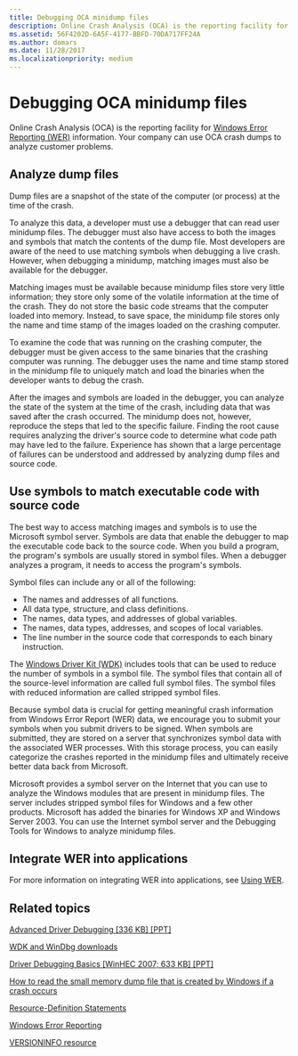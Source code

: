 ```yaml
---
title: Debugging OCA minidump files
description: Online Crash Analysis (OCA) is the reporting facility for Windows Error Reporting (WER) information. Your company can use OCA crash dumps to analyze customer problems.
ms.assetid: 56F4202D-6A5F-4177-BBFD-70DA717FF24A
ms.author: domars
ms.date: 11/28/2017
ms.localizationpriority: medium
---
```


# Debugging OCA minidump files


Online Crash Analysis (OCA) is the reporting facility for [Windows Error Reporting (WER)](https://msdn.microsoft.com/library/windows/hardware/gg487440) information. Your company can use OCA crash dumps to analyze customer problems.

## <span id="Analyze_dump_files"></span><span id="analyze_dump_files"></span><span id="ANALYZE_DUMP_FILES"></span>Analyze dump files


Dump files are a snapshot of the state of the computer (or process) at the time of the crash.

To analyze this data, a developer must use a debugger that can read user minidump files. The debugger must also have access to both the images and symbols that match the contents of the dump file. Most developers are aware of the need to use matching symbols when debugging a live crash. However, when debugging a minidump, matching images must also be available for the debugger.

Matching images must be available because minidump files store very little information; they store only some of the volatile information at the time of the crash. They do not store the basic code streams that the computer loaded into memory. Instead, to save space, the minidump file stores only the name and time stamp of the images loaded on the crashing computer.

To examine the code that was running on the crashing computer, the debugger must be given access to the same binaries that the crashing computer was running. The debugger uses the name and time stamp stored in the minidump file to uniquely match and load the binaries when the developer wants to debug the crash.

After the images and symbols are loaded in the debugger, you can analyze the state of the system at the time of the crash, including data that was saved after the crash occurred. The minidump does not, however, reproduce the steps that led to the specific failure. Finding the root cause requires analyzing the driver's source code to determine what code path may have led to the failure. Experience has shown that a large percentage of failures can be understood and addressed by analyzing dump files and source code.

## <span id="Use_symbols_to_match_executable_code_with_source_code"></span><span id="use_symbols_to_match_executable_code_with_source_code"></span><span id="USE_SYMBOLS_TO_MATCH_EXECUTABLE_CODE_WITH_SOURCE_CODE"></span>Use symbols to match executable code with source code


The best way to access matching images and symbols is to use the Microsoft symbol server. Symbols are data that enable the debugger to map the executable code back to the source code. When you build a program, the program's symbols are usually stored in symbol files. When a debugger analyzes a program, it needs to access the program's symbols.

Symbol files can include any or all of the following:

-   The names and addresses of all functions.
-   All data type, structure, and class definitions.
-   The names, data types, and addresses of global variables.
-   The names, data types, addresses, and scopes of local variables.
-   The line number in the source code that corresponds to each binary instruction.

The [Windows Driver Kit (WDK)](https://msdn.microsoft.com/library/windows/hardware/gg487463) includes tools that can be used to reduce the number of symbols in a symbol file. The symbol files that contain all of the source-level information are called full symbol files. The symbol files with reduced information are called stripped symbol files.

Because symbol data is crucial for getting meaningful crash information from Windows Error Report (WER) data, we encourage you to submit your symbols when you submit drivers to be signed. When symbols are submitted, they are stored on a server that synchronizes symbol data with the associated WER processes. With this storage process, you can easily categorize the crashes reported in the minidump files and ultimately receive better data back from Microsoft.

Microsoft provides a symbol server on the Internet that you can use to analyze the Windows modules that are present in minidump files. The server includes stripped symbol files for Windows and a few other products. Microsoft has added the binaries for Windows XP and Windows Server 2003. You can use the Internet symbol server and the Debugging Tools for Windows to analyze minidump files.

## <span id="Integrate_WER_into_applications"></span><span id="integrate_wer_into_applications"></span><span id="INTEGRATE_WER_INTO_APPLICATIONS"></span>Integrate WER into applications


For more information on integrating WER into applications, see [Using WER](https://msdn.microsoft.com/library/bb513616.aspx).

## <span id="related_topics"></span>Related topics


[Advanced Driver Debugging \[336 KB\] \[PPT\]](https://download.microsoft.com/download/f/0/5/f05a42ce-575b-4c60-82d6-208d3754b2d6/adv-drv_debug.ppt)

[WDK and WinDbg downloads](https://go.microsoft.com/fwlink/p/?LinkId=733614)

[Driver Debugging Basics \[WinHEC 2007; 633 KB\] \[PPT\]](https://download.microsoft.com/download/a/f/d/afdfd50d-6eb9-425e-84e1-b4085a80e34e/dvr-t410_wh07.pptx)

[How to read the small memory dump file that is created by Windows if a crash occurs](https://support.microsoft.com/kb/315263)

[Resource-Definition Statements](https://msdn.microsoft.com/library/aa381043.aspx)

[Windows Error Reporting](https://msdn.microsoft.com/library/bb513641(vs.85).aspx)

[VERSIONINFO resource](https://msdn.microsoft.com/library/aa381058.aspx)

 

 






